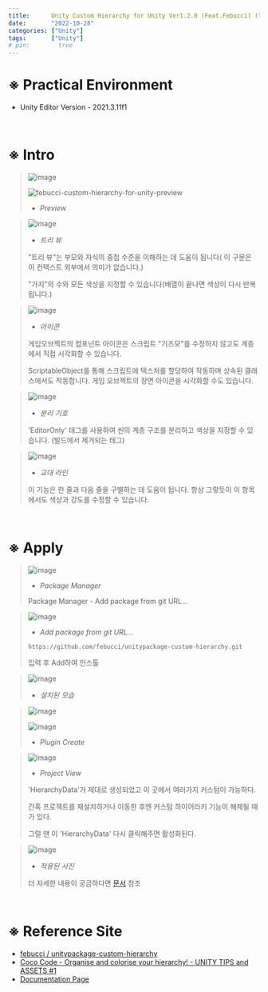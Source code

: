 ```yaml
---
title:      Unity Custom Hierarchy for Unity Ver1.2.0 (Feat.Febucci) (유니티 하이어라키 꾸미기)
date:       "2022-10-28"
categories: ["Unity"]
tags:       ["Unity"]
# pin:        true
---
```


# ※ Practical Environment
- Unity Editor Version - 2021.3.11f1

<br>

# ※ Intro
> ![image](https://user-images.githubusercontent.com/85896566/198589295-5c21e8a7-182c-416f-8e58-d42ed43c436a.png)
>
> ![febucci-custom-hierarchy-for-unity-preview](https://user-images.githubusercontent.com/85896566/198591516-06674245-88c1-4bb3-9dcb-91900490415a.gif)
>
> - _Preview_

> ![image](https://user-images.githubusercontent.com/85896566/198589322-626da257-768e-47f1-bd6d-bca393a533a4.png)
>
> - _트리 뷰_
>
> "트리 뷰"는 부모와 자식의 중첩 수준을 이해하는 데 도움이 됩니다( 이 구문은 이 컨텍스트 외부에서 의미가 없습니다.)
> 
> "가지"의 수와 모든 색상을 지정할 수 있습니다(배열이 끝나면 색상이 다시 반복됩니다.)

> ![image](https://user-images.githubusercontent.com/85896566/198589330-ffce603a-1b3b-46ef-8ceb-37d48ebe4c35.png)
>
> - _아이콘_
>
> 게임오브젝트의 컴포넌트 아이콘은 스크립트 "기즈모"를 수정하지 않고도 계층에서 직접 시각화할 수 있습니다.
>
> ScriptableObject를 통해 스크립트에 텍스처를 할당하여 작동하며 상속된 클래스에서도 작동합니다. 게임 오브젝트의 장면 아이콘을 시각화할 수도 있습니다.

> ![image](https://user-images.githubusercontent.com/85896566/198589346-8216dfa6-e6b2-4850-8f3b-d566f6a15654.png)
>
> - _분리 기호_
>
> 'EditorOnly' 태그를 사용하여 씬의 계층 구조를 분리하고 색상을 지정할 수 있습니다. (빌드에서 제거되는 태그)

> ![image](https://user-images.githubusercontent.com/85896566/198589363-ea52b365-f209-4305-b6c6-2b4293609768.png)
>
> - _교대 라인_
>
> 이 기능은 한 줄과 다음 줄을 구별하는 데 도움이 됩니다. 항상 그렇듯이 이 항목에서도 색상과 강도를 수정할 수 있습니다.

<br>

# ※ Apply
> ![image](https://user-images.githubusercontent.com/85896566/198586003-2ffa3b73-bcc6-4caa-90e3-73ad5274f73d.png)
>
> - _Package Manager_
>
> Package Manager - Add package from git URL...

> ![image](https://user-images.githubusercontent.com/85896566/198586454-5e77c568-4490-45a1-b4e7-e05f000bdf2f.png)
>
> - _Add package from git URL..._
> 
> ```
> https://github.com/febucci/unitypackage-custom-hierarchy.git
> ```
>
> 입력 후 Add하여 인스톨

> ![image](https://user-images.githubusercontent.com/85896566/198587372-4ea473d1-e341-4fc4-b483-aaa899ccc040.png)
>
> - _설치된 모습_

> ![image](https://user-images.githubusercontent.com/85896566/198587532-5cd72eae-a356-436d-8042-4c982702849a.png)
>
> ![image](https://user-images.githubusercontent.com/85896566/198587587-1fbb0924-7953-4a37-bbcd-bb9e13289bad.png)
>
> - _Plugin Create_


> ![image](https://user-images.githubusercontent.com/85896566/198587913-995d8bee-615e-4d9a-bc34-1576d999a416.png)
>
> - _Project View_
>
> 'HierarchyData'가 제대로 생성되었고 이 곳에서 여러가지 커스텀이 가능하다.
> 
> 간혹 프로젝트를 재설치하거나 이동한 후엔 커스텀 하이어라키 기능이 해제될 때가 있다.
>
> 그럴 땐 이 'HierarchyData' 다시 클릭해주면 활성화된다.

> ![image](https://user-images.githubusercontent.com/85896566/198588052-dd5540ac-64f5-487c-bf30-ad4fa75aa2a7.png)
>
> - _적용된 사진_
>
> 더 자세한 내용이 궁금하다면 [문서](https://www.febucci.com/2020/10/custom-hierarchy-for-unity/) 참조

<br>

# ※ Reference Site
- [febucci / unitypackage-custom-hierarchy](https://github.com/febucci/unitypackage-custom-hierarchy.git)
- [Coco Code - Organise and colorise your hierarchy! - UNITY TIPS and ASSETS #1](https://youtu.be/Gma7IXPj4wI)
- [Documentation Page](https://www.febucci.com/2020/10/custom-hierarchy-for-unity/)